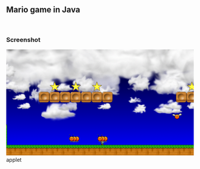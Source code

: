<html>
<body>
<h2>Mario game in Java</h2>
<br>
<h3>Screenshot</h3>
<img src="https://github.com/amirnasri/Java_game/blob/master/Screenshot.png" alt="Screen Shot">

<applet codebase="https://github.com/amirnasri/Java_game/" archive= "HelloWorld.jar" code= "HelloWorld.class">
applet
</applet>

<section id="main_content">
            <script>
                var attributes = {
                    archive: 'HelloWorld.jar'
                    code: 'HelloWorld.class',
                    width: '800',
                    height: '600'};
                var parameters = {java_arguments: '-Xmx256m'}; // customize per your needs
                var version = '1.7'; // JDK version
                deployJava.runApplet(attributes, parameters, version);
            </script>
</section>
        
</body>
</html>
